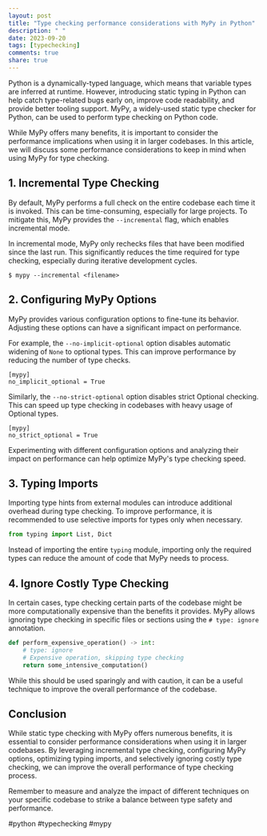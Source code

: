 ```yaml
---
layout: post
title: "Type checking performance considerations with MyPy in Python"
description: " "
date: 2023-09-20
tags: [typechecking]
comments: true
share: true
---
```


Python is a dynamically-typed language, which means that variable types are inferred at runtime. However, introducing static typing in Python can help catch type-related bugs early on, improve code readability, and provide better tooling support. MyPy, a widely-used static type checker for Python, can be used to perform type checking on Python code.

While MyPy offers many benefits, it is important to consider the performance implications when using it in larger codebases. In this article, we will discuss some performance considerations to keep in mind when using MyPy for type checking.

## 1. Incremental Type Checking

By default, MyPy performs a full check on the entire codebase each time it is invoked. This can be time-consuming, especially for large projects. To mitigate this, MyPy provides the `--incremental` flag, which enables incremental mode.

In incremental mode, MyPy only rechecks files that have been modified since the last run. This significantly reduces the time required for type checking, especially during iterative development cycles.

```
$ mypy --incremental <filename>
```

## 2. Configuring MyPy Options

MyPy provides various configuration options to fine-tune its behavior. Adjusting these options can have a significant impact on performance.

For example, the `--no-implicit-optional` option disables automatic widening of `None` to optional types. This can improve performance by reducing the number of type checks.

```
[mypy]
no_implicit_optional = True
```

Similarly, the `--no-strict-optional` option disables strict Optional checking. This can speed up type checking in codebases with heavy usage of Optional types.

```
[mypy]
no_strict_optional = True
```

Experimenting with different configuration options and analyzing their impact on performance can help optimize MyPy's type checking speed.

## 3. Typing Imports

Importing type hints from external modules can introduce additional overhead during type checking. To improve performance, it is recommended to use selective imports for types only when necessary.

```python
from typing import List, Dict
```

Instead of importing the entire `typing` module, importing only the required types can reduce the amount of code that MyPy needs to process.

## 4. Ignore Costly Type Checking

In certain cases, type checking certain parts of the codebase might be more computationally expensive than the benefits it provides. MyPy allows ignoring type checking in specific files or sections using the `# type: ignore` annotation.

```python
def perform_expensive_operation() -> int:
    # type: ignore
    # Expensive operation, skipping type checking
    return some_intensive_computation()
```

While this should be used sparingly and with caution, it can be a useful technique to improve the overall performance of the codebase.

## Conclusion

While static type checking with MyPy offers numerous benefits, it is essential to consider performance considerations when using it in larger codebases. By leveraging incremental type checking, configuring MyPy options, optimizing typing imports, and selectively ignoring costly type checking, we can improve the overall performance of type checking process.

Remember to measure and analyze the impact of different techniques on your specific codebase to strike a balance between type safety and performance.

#python #typechecking #mypy
